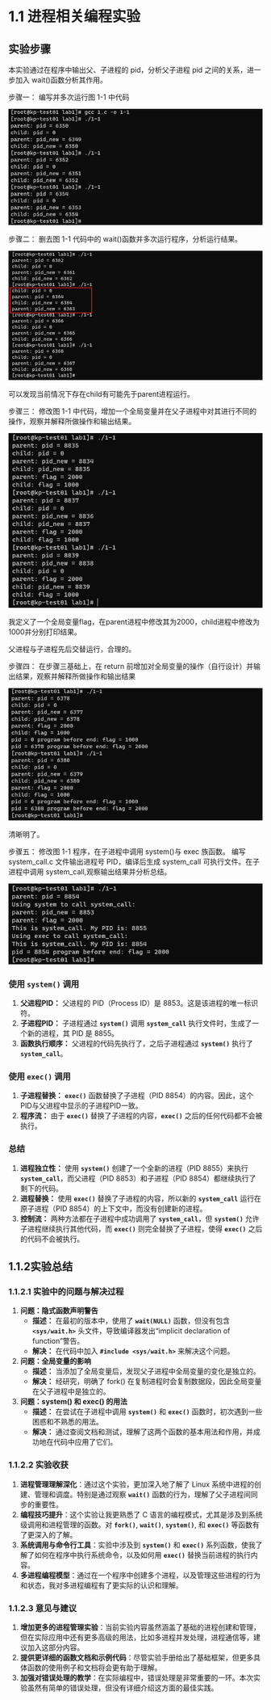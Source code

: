# 1.1 进程相关编程实验

##  实验步骤

本实验通过在程序中输出父、子进程的 pid，分析父子进程 pid 之间的关系，进一步加入 wait()函数分析其作用。

步骤一： 编写并多次运行图 1-1 中代码

![Untitled](lab1/Untitled%201.png)

步骤二： 删去图 1-1 代码中的 wait()函数并多次运行程序，分析运行结果。

![Untitled](lab1/Untitled%202.png)

可以发现当前情况下存在child有可能先于parent进程运行。

步骤三： 修改图 1-1 中代码，增加一个全局变量并在父子进程中对其进行不同的操作，观察并解释所做操作和输出结果。

![Untitled](lab1/Untitled%203.png)

我定义了一个全局变量flag，在parent进程中修改其为2000，child进程中修改为1000并分别打印结果。

父进程与子进程先后交替运行，合理的。

步骤四： 在步骤三基础上，在 return 前增加对全局变量的操作（自行设计）并输出结果，观察并解释所做操作和输出结果

![Untitled](lab1/Untitled%204.png)

清晰明了。

步骤五： 修改图 1-1 程序，在子进程中调用 system()与 exec 族函数。 编写system_call.c 文件输出进程号 PID，编译后生成 system_call 可执行文件。在子进程中调用 system_call,观察输出结果并分析总结。

![Untitled](lab1/Untitled%205.png)

### **使用 `system()` 调用**

1. **父进程PID：** 父进程的 PID（Process ID）是 8853。这是该进程的唯一标识符。
2. **子进程PID：** 子进程通过 **`system()`** 调用 **`system_call`** 执行文件时，生成了一个新的进程，其 PID 是 8855。
3. **函数执行顺序：** 父进程的代码先执行了，之后子进程通过 **`system()`** 执行了 **`system_call`**。

### **使用 `exec()` 调用**

1. **子进程替换：** **`exec()`** 函数替换了子进程（PID 8854）的内容。因此，这个PID与父进程中显示的子进程PID一致。
2. **程序流：** 由于 **`exec()`** 替换了子进程的内容，**`exec()`** 之后的任何代码都不会被执行。

### **总结**

1. **进程独立性：** 使用 **`system()`** 创建了一个全新的进程（PID 8855）来执行 **`system_call`**，而父进程（PID 8853）和子进程（PID 8854）都继续执行了剩下的代码。
2. **进程替换：** 使用 **`exec()`** 替换了子进程的内容，所以新的 **`system_call`** 运行在原子进程（PID 8854）的上下文中，而没有创建新的进程。
3. **控制流：** 两种方法都在子进程中成功调用了 **`system_call`**，但 **`system()`** 允许子进程继续执行其他代码，而 **`exec()`** 则完全替换了子进程，使得 **`exec()`** 之后的代码不会被执行。

## 1.1.2实验总结

### 1.1.2.1 实验中的问题与解决过程

1. **问题：隐式函数声明警告**
    - **描述：** 在最初的版本中，使用了 **`wait(NULL)`** 函数，但没有包含 **`<sys/wait.h>`** 头文件，导致编译器发出“implicit declaration of function”警告。
    - **解决：** 在代码中加入 **`#include <sys/wait.h>`** 来解决这个问题。
2. **问题：全局变量的影响**
    - **描述：** 当添加了全局变量后，发现父子进程中全局变量的变化是独立的。
    - **解决：** 经研究，明确了 fork() 在复制进程时会复制数据段，因此全局变量在父子进程中是独立的。
3. **问题：system() 和 exec() 的用法**
    - **描述：** 在尝试在子进程中调用 **`system()`** 和 **`exec()`** 函数时，初次遇到一些困惑和不熟悉的用法。
    - **解决：** 通过查阅文档和测试，理解了这两个函数的基本用法和作用，并成功地在代码中应用了它们。

### 1.1.2.2 实验收获

1. **进程管理理解深化**：通过这个实验，更加深入地了解了 Linux 系统中进程的创建、管理和调度。特别是通过观察 **`wait()`** 函数的行为，理解了父子进程间同步的重要性。
2. **编程技巧提升**：这个实验让我更熟悉了 C 语言的编程模式，尤其是涉及到系统级调用和进程管理的函数。对 **`fork()`**, **`wait()`**, **`system()`**, 和 **`exec()`** 等函数有了更深入的了解。
3. **系统调用与命令行工具**：实验中涉及到 **`system()`** 和 **`exec()`** 系列函数，使我了解了如何在程序中执行系统命令，以及如何用 **`exec()`** 替换当前进程的执行内容。
4. **多进程编程模型**：通过在一个程序中创建多个进程，以及管理这些进程的行为和状态，我对多进程编程有了更实际的认识和理解。

### 1.1.2.3 意见与建议

1. **增加更多的进程管理实验**：当前实验内容虽然涵盖了基础的进程创建和管理，但在实际应用中还有更多高级的用法，比如多进程并发处理，进程通信等，建议加入这部分内容。
2. **提供更详细的函数文档和示例代码**：尽管实验手册给出了基础框架，但更多具体函数的使用例子和文档将会更有助于理解。
3. **加强对错误处理的教学**：在实际编程中，错误处理是非常重要的一环。本次实验虽然有简单的错误处理，但没有详细介绍这方面的最佳实践。
